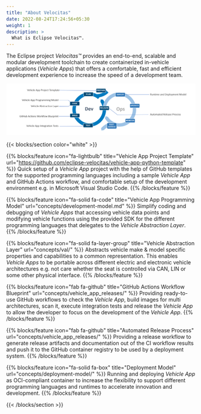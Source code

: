 ```yaml
---
title: "About Velocitas"
date: 2022-08-24T17:24:56+05:30
weight: 1
description: >
  What is Eclipse Velocitas™.
---
```


The Eclipse project _Velocitas™_ provides an end-to-end, scalable and modular development toolchain to create containerized in-vehicle applications (_Vehicle Apps_) that offers a comfortable, fast and efficient development experience to increase the speed of a development team.

<img src="dev_ops_cycle.png" >

{{< blocks/section color="white" >}}

{{% blocks/feature icon="fa-lightbulb" title="Vehicle App Project Template" url="https://github.com/eclipse-velocitas/vehicle-app-python-template" %}}
Quick setup of a _Vehicle App_ project with the help of GitHub templates for the supported programming languages including a sample _Vehicle App_ 
and GitHub Actions workflow, and comfortable setup of the development environment e.g. in Microsoft Visual Studio Code.
{{% /blocks/feature %}}


{{% blocks/feature icon="fa-solid fa-code" title="Vehicle App Programming Model" url="concepts/development-model.md" %}}
Simplify coding and debugging of _Vehicle Apps_ that accessing vehicle data points and modifying vehicle functions 
using the provided SDK for the different programming languages that delegates to the _Vehicle Abstraction Layer_.
{{% /blocks/feature %}}


{{% blocks/feature icon="fa-solid fa-layer-group" title="Vehicle Abstraction Layer" url="concepts/val/" %}}
Abstracts vehicle make & model specific properties and capabilities to a common representation. 
This enables _Vehicle Apps_ to be portable across different electric and electronic vehicle architectures 
e.g. not care whether the seat is controlled via CAN, LIN or some other physical interface.
{{% /blocks/feature %}}

{{% blocks/feature icon="fab fa-github" title="GitHub Actions Workflow Blueprint" url="concepts/vehicle_app_releases/" %}}
Providing ready-to-use GitHub workflows to check the _Vehicle App_, build images for multi architectures, scan it, 
execute integration tests and release the _Vehicle App_ to allow the developer to focus on the development of the _Vehicle App_.
{{% /blocks/feature %}}

{{% blocks/feature icon="fab fa-github" title="Automated Release Process" url="concepts/vehicle_app_releases/" %}}
Providing a release workflow to generate release artifacts and documentation out of the CI workflow results and 
push it to the GitHub container registry to be used by a deployment system.
{{% /blocks/feature %}}

{{% blocks/feature icon="fa-solid fa-box" title="Deployment Model" url="concepts/deployment-model/" %}}
Running and deploying _Vehicle App_ as OCI-compliant container to increase the flexibility to support different programming languages 
and runtimes to accelerate innovation and development.
{{% /blocks/feature %}}

{{< /blocks/section >}}